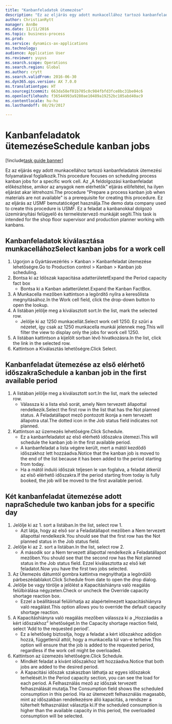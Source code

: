 ```yaml
--- 
title: "Kanbanfeladatok ütemezése"
description: "Ez az eljárás egy adott munkacellához tartozó kanbanfeladatok ütemezési folyamatával foglalkozik."
author: ChristianRytt
manager: AnnBe
ms.date: 11/11/2016
ms.topic: business-process
ms.prod: 
ms.service: dynamics-ax-applications
ms.technology: 
audience: Application User
ms.reviewer: yuyus
ms.search.scope: Operations
ms.search.region: Global
ms.author: crytt
ms.search.validFrom: 2016-06-30
ms.dyn365.ops.version: AX 7.0.0
ms.translationtype: HT
ms.sourcegitcommit: 663da58ef01b705c0c984fbfd3fce8bc31be04c6
ms.openlocfilehash: f36544993a9280ae10489a19252bc105abd40ac9
ms.contentlocale: hu-hu
ms.lasthandoff: 08/29/2017

---
```

# <a name="schedule-kanban-jobs"></a><span data-ttu-id="4f94c-103">Kanbanfeladatok ütemezése</span><span class="sxs-lookup"><span data-stu-id="4f94c-103">Schedule kanban jobs</span></span>

[!include[task guide banner](../../includes/task-guide-banner.md)]

<span data-ttu-id="4f94c-104">Ez az eljárás egy adott munkacellához tartozó kanbanfeladatok ütemezési folyamatával foglalkozik.</span><span class="sxs-lookup"><span data-stu-id="4f94c-104">This procedure focuses on scheduling process kanban jobs for a specific work cell.</span></span> <span data-ttu-id="4f94c-105">Az „A feldolgozási kanbanfeladat előkészítése, amikor az anyagok nem elérhetők” eljárás előfeltétel, ha ilyen eljárást akar létrehozni.</span><span class="sxs-lookup"><span data-stu-id="4f94c-105">The procedure "Prepare a process kanban job when materials are not available" is a prerequisite for creating this procedure.</span></span> <span data-ttu-id="4f94c-106">Ez az eljárás az USMF bemutatócéget használja.</span><span class="sxs-lookup"><span data-stu-id="4f94c-106">The demo data company used to create this procedure is USMF.</span></span> <span data-ttu-id="4f94c-107">Ez a feladat a kanbanokkal dolgozó üzemirányítási felügyelő és termeléstervező munkáját segíti.</span><span class="sxs-lookup"><span data-stu-id="4f94c-107">This task is intended for the shop floor supervisor and production planner working with kanbans.</span></span>


## <a name="select-kanban-jobs-for-a-work-cell"></a><span data-ttu-id="4f94c-108">Kanbanfeladatok kiválasztása munkacellához</span><span class="sxs-lookup"><span data-stu-id="4f94c-108">Select kanban jobs for a work cell</span></span>
1. <span data-ttu-id="4f94c-109">Ugorjon a Gyártásvezérlés > Kanban > Kanbanfeladat ütemezése lehetőségre.</span><span class="sxs-lookup"><span data-stu-id="4f94c-109">Go to Production control > Kanban > Kanban job scheduling.</span></span>
2. <span data-ttu-id="4f94c-110">Bontsa ki az Időszak kapacitása adatterületet</span><span class="sxs-lookup"><span data-stu-id="4f94c-110">Expand the Period capacity fact box</span></span>
    * <span data-ttu-id="4f94c-111">Bontsa ki a Kanban adatterületet.</span><span class="sxs-lookup"><span data-stu-id="4f94c-111">Expand the Kanban FactBox.</span></span>  
3. <span data-ttu-id="4f94c-112">A Munkacella mezőben kattintson a legördítő nyílra a keresőlista megnyitásához.</span><span class="sxs-lookup"><span data-stu-id="4f94c-112">In the Work cell field, click the drop-down button to open the lookup.</span></span>
4. <span data-ttu-id="4f94c-113">A listában jelölje meg a kiválasztott sort.</span><span class="sxs-lookup"><span data-stu-id="4f94c-113">In the list, mark the selected row.</span></span>
    * <span data-ttu-id="4f94c-114">Jelölje ki az 1250 munkacellát.</span><span class="sxs-lookup"><span data-stu-id="4f94c-114">Select work cell 1250.</span></span> <span data-ttu-id="4f94c-115">Ez szűri a nézetet, így csak az 1250 munkacella munkái jelennek meg.</span><span class="sxs-lookup"><span data-stu-id="4f94c-115">This will filter the view to display only the jobs for work cell 1250.</span></span>  
5. <span data-ttu-id="4f94c-116">A listában kattintson a kijelölt sorban lévő hivatkozásra.</span><span class="sxs-lookup"><span data-stu-id="4f94c-116">In the list, click the link in the selected row.</span></span>
6. <span data-ttu-id="4f94c-117">Kattintson a Kiválasztás lehetőségre.</span><span class="sxs-lookup"><span data-stu-id="4f94c-117">Click Select.</span></span>

## <a name="schedule-a-kanban-job-in-the-first-available-period"></a><span data-ttu-id="4f94c-118">Kanbanfeladat ütemezése az első elérhető időszakra</span><span class="sxs-lookup"><span data-stu-id="4f94c-118">Schedule a kanban job in the first available period</span></span>
1. <span data-ttu-id="4f94c-119">A listában jelölje meg a kiválasztott sort.</span><span class="sxs-lookup"><span data-stu-id="4f94c-119">In the list, mark the selected row.</span></span>
    * <span data-ttu-id="4f94c-120">Válassza ki a lista első sorát, amely Nem tervezett állapottal rendelkezik.</span><span class="sxs-lookup"><span data-stu-id="4f94c-120">Select the first row in the list that has the Not planned status.</span></span> <span data-ttu-id="4f94c-121">A Feladatállapot mező pontozott ikonja a nem tervezett állapotra utal.</span><span class="sxs-lookup"><span data-stu-id="4f94c-121">The dotted icon in the Job status field indicates not planned.</span></span>  
2. <span data-ttu-id="4f94c-122">Kattintson az üzemezés lehetőségre.</span><span class="sxs-lookup"><span data-stu-id="4f94c-122">Click Schedule.</span></span>
    * <span data-ttu-id="4f94c-123">Ez a kanbanfeladatot az első elérhető időszakra ütemezi.</span><span class="sxs-lookup"><span data-stu-id="4f94c-123">This will schedule the kanban job in the first available period.</span></span>  
    * <span data-ttu-id="4f94c-124">A kanbanfeladat a lista végére került, mert a mától kezdődő időszakhoz lett hozzáadva.</span><span class="sxs-lookup"><span data-stu-id="4f94c-124">Notice that the kanban job is moved to the end of the list because it has been added to the period starting from today.</span></span>  
    * <span data-ttu-id="4f94c-125">Ha a mától induló időszak teljesen le van foglalva, a feladat átkerül az első elérhető időszakra.</span><span class="sxs-lookup"><span data-stu-id="4f94c-125">If the period starting from today is fully booked, the job will be moved to the first available period.</span></span>  

## <a name="schedule-two-kanban-jobs-for-a-specific-day"></a><span data-ttu-id="4f94c-126">Két kanbanfeladat ütemezése adott napra</span><span class="sxs-lookup"><span data-stu-id="4f94c-126">Schedule two kanban jobs for a specific day</span></span>
1. <span data-ttu-id="4f94c-127">Jelölje ki az 1. sort a listában.</span><span class="sxs-lookup"><span data-stu-id="4f94c-127">In the list, select row 1.</span></span>
    * <span data-ttu-id="4f94c-128">Azt látja, hogy az első sor a Feladatállapot mezőben a Nem tervezett állapottal rendelkezik.</span><span class="sxs-lookup"><span data-stu-id="4f94c-128">You should see that the first row has the Not planned status in the Job status field.</span></span>  
2. <span data-ttu-id="4f94c-129">Jelölje ki az 2. sort a listában.</span><span class="sxs-lookup"><span data-stu-id="4f94c-129">In the list, select row 2.</span></span>
    * <span data-ttu-id="4f94c-130">A második sor a Nem tervezett állapottal rendelkezik a Feladatállapot mezőben.</span><span class="sxs-lookup"><span data-stu-id="4f94c-130">You should see that the second row has the Not planned status in the Job status field.</span></span> <span data-ttu-id="4f94c-131">Ezzel kiválasztotta az első két feladatot.</span><span class="sxs-lookup"><span data-stu-id="4f94c-131">Now you have the first two jobs selected.</span></span>  
3. <span data-ttu-id="4f94c-132">Az Ütemezés dátumtól gombra kattintva megnyithatja a legördülő párbeszédablakot.</span><span class="sxs-lookup"><span data-stu-id="4f94c-132">Click Schedule from date to open the drop dialog.</span></span>
4. <span data-ttu-id="4f94c-133">Jelölje be vagy törölje a jelölést a Kapacitáshiányra való reagálás felülbírálása négyzeten.</span><span class="sxs-lookup"><span data-stu-id="4f94c-133">Check or uncheck the Override capacity shortage reaction box.</span></span>
    * <span data-ttu-id="4f94c-134">Ezzel a beállítással felülírhatja az alapértelmezett kapacitáshiányra való reagálást.</span><span class="sxs-lookup"><span data-stu-id="4f94c-134">This option allows you to override the default capacity shortage reaction.</span></span>  
5. <span data-ttu-id="4f94c-135">A Kapacitáshiányra való reagálás mezőben válassza ki a „Hozzáadás a kért időszakhoz” lehetőséget.</span><span class="sxs-lookup"><span data-stu-id="4f94c-135">In the Capacity shortage reaction field, select 'Add to the requested period'.</span></span>
    * <span data-ttu-id="4f94c-136">Ez a lehetőség biztosítja, hogy a feladat a kért időszakhoz adódjon hozzá, függetlenül attól, hogy a munkacella túl van-e terhelve.</span><span class="sxs-lookup"><span data-stu-id="4f94c-136">This option will ensure that the job is added to the requested period, regardless if the work cell might be overloaded.</span></span>  
6. <span data-ttu-id="4f94c-137">Kattintson az üzemezés lehetőségre.</span><span class="sxs-lookup"><span data-stu-id="4f94c-137">Click Schedule.</span></span>
    * <span data-ttu-id="4f94c-138">Mindkét feladat a kívánt időszakhoz lett hozzáadva.</span><span class="sxs-lookup"><span data-stu-id="4f94c-138">Notice that both jobs are added to the desired period.</span></span>  
    * <span data-ttu-id="4f94c-139">A Kapacitási időszak szakaszban láthatja az egyes időszakok terhelését.</span><span class="sxs-lookup"><span data-stu-id="4f94c-139">In the Period capacity section, you can see the load for each period.</span></span> <span data-ttu-id="4f94c-140">A Felhasználás mező az időszak tervezett felhasználását mutatja.</span><span class="sxs-lookup"><span data-stu-id="4f94c-140">The Consumption field shows the scheduled consumption in this period.</span></span> <span data-ttu-id="4f94c-141">Ha az ütemezett felhasználás magasabb, mint az időszakban rendelkezésre álló kapacitás, a rendszer a túlterhelt felhasználást választja ki.</span><span class="sxs-lookup"><span data-stu-id="4f94c-141">If the scheduled consumption is higher than the available capacity in this period, the overloaded consumption will be selected.</span></span>  


